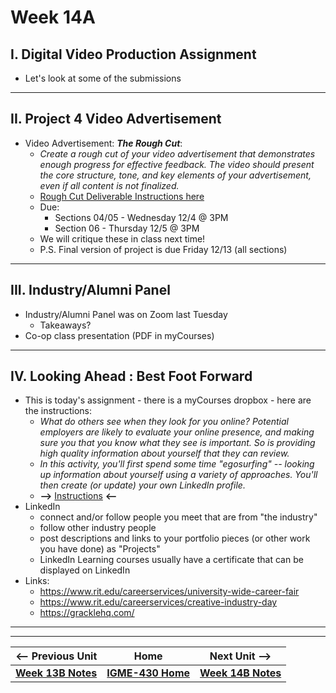 # Week 14A

## I. Digital Video Production Assignment
- Let's look at some of the submissions

---

## II. Project 4 Video Advertisement
- Video Advertisement: ***The Rough Cut***:
  - *Create a rough cut of your video advertisement that demonstrates enough progress for effective feedback. The video should present the core structure, tone, and key elements of your advertisement, even if all content is not finalized.*
  - [Rough Cut Deliverable Instructions here](https://docs.google.com/document/d/1T1-9-pM7ewtfgdOjSMhdqrpZGdbkXzUXV1chF-aW5Qs/edit?usp=sharing)
  - Due:
    - Sections 04/05 - Wednesday 12/4 @ 3PM
    - Section 06 - Thursday 12/5 @ 3PM
  - We will critique these in class next time!
  - P.S. Final version of project is due Friday 12/13 (all sections)

---

## III. Industry/Alumni Panel
- Industry/Alumni Panel was on Zoom last Tuesday
  - Takeaways?
- Co-op class presentation (PDF in myCourses)

---

## IV. Looking Ahead : Best Foot Forward
- This is today's assignment - there is a myCourses dropbox - here are the instructions:
  - *What do others see when they look for you online? Potential employers are likely to evaluate your online presence, and making sure you that you know what they see is important. So is providing high quality information about yourself that they can review.*
  - *In this activity, you'll first spend some time "egosurfing" -- looking up information about yourself using a variety of approaches. You'll then create (or update) your own LinkedIn profile.*
  - **-->** [Instructions](https://docs.google.com/document/d/1p41_Cqv-yEOTR7rVBxQBNnDI95jmGc2WdUC_tlHiELg/edit?usp=sharing) **<--**
- LinkedIn
  - connect and/or follow people you meet that are from "the industry"
  - follow other industry people
  - post descriptions and links to your portfolio pieces (or other work you have done) as "Projects"
  - LinkedIn Learning courses usually have a certificate that can be displayed on LinkedIn
- Links:
  - https://www.rit.edu/careerservices/university-wide-career-fair
  - https://www.rit.edu/careerservices/creative-industry-day
  - https://gracklehq.com/

---
---

| <-- Previous Unit | Home | Next Unit -->
| --- | --- | --- 
|  [**Week 13B Notes**](13B.md)  |  [**IGME-430 Home**](../) | [**Week 14B Notes**](14B.md)
